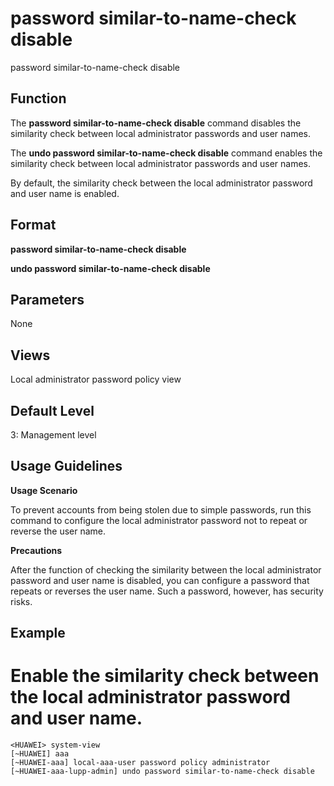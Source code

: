 password similar-to-name-check disable
======================================

password similar-to-name-check disable

Function
--------

The **password similar-to-name-check disable** command disables the similarity check between local administrator passwords and user names.

The **undo password similar-to-name-check disable** command enables the similarity check between local administrator passwords and user names.

By default, the similarity check between the local administrator password and user name is enabled.



Format
------

**password similar-to-name-check disable**

**undo password similar-to-name-check disable**



Parameters
----------

None


Views
-----

Local administrator password policy view



Default Level
-------------

3: Management level



Usage Guidelines
----------------

**Usage Scenario**

To prevent accounts from being stolen due to simple passwords, run this command to configure the local administrator password not to repeat or reverse the user name.

**Precautions**

After the function of checking the similarity between the local administrator password and user name is disabled, you can configure a password that repeats or reverses the user name. Such a password, however, has security risks.



Example
-------

# Enable the similarity check between the local administrator password and user name.
```
<HUAWEI> system-view
[~HUAWEI] aaa
[~HUAWEI-aaa] local-aaa-user password policy administrator
[~HUAWEI-aaa-lupp-admin] undo password similar-to-name-check disable

```